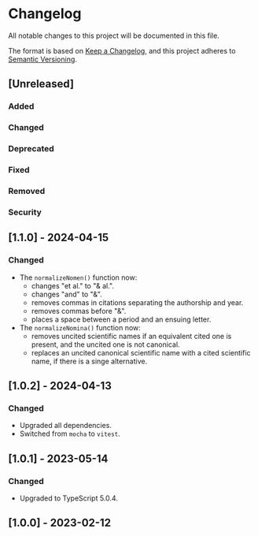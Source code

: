 # Changelog

All notable changes to this project will be documented in this file.

The format is based on [Keep a Changelog](https://keepachangelog.com/en/1.0.0/),
and this project adheres to [Semantic Versioning](https://semver.org/spec/v2.0.0.html).

## [Unreleased]

### Added

### Changed

### Deprecated

### Fixed

### Removed

### Security

## [1.1.0] - 2024-04-15

### Changed

-   The `normalizeNomen()` function now:
    -   changes "et al." to "& al.".
    -   changes "and" to "&".
    -   removes commas in citations separating the authorship and year.
    -   removes commas before "&".
    -   places a space between a period and an ensuing letter.
-   The `normalizeNomina()` function now:
    -   removes uncited scientific names if an equivalent cited one is present, and the uncited one is not canonical.
    -   replaces an uncited canonical scientific name with a cited scientific name, if there is a singe alternative.

## [1.0.2] - 2024-04-13

### Changed

-   Upgraded all dependencies.
-   Switched from `mocha` to `vitest`.

## [1.0.1] - 2023-05-14

### Changed

-   Upgraded to TypeScript 5.0.4.

## [1.0.0] - 2023-02-12
